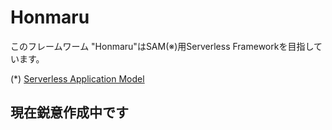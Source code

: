 # Honmaru
このフレームワーム "Honmaru"はSAM(※)用Serverless Frameworkを目指しています。

(*) [Serverless Application Model](https://github.com/awslabs/serverless-application-model)

## 現在鋭意作成中です